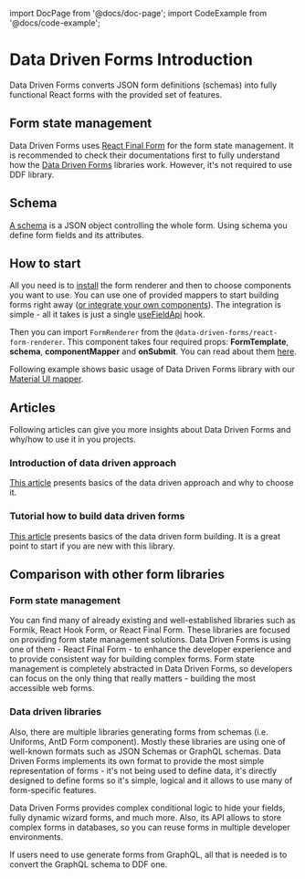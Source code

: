 import DocPage from '@docs/doc-page';
import CodeExample from '@docs/code-example';

<DocPage>

# Data Driven Forms Introduction

Data Driven Forms converts JSON form definitions (schemas) into fully functional React forms with the provided set of features.

## Form state management

Data Driven Forms uses [React Final Form](https://github.com/final-form/react-final-form) for the form state management. It is recommended to check their documentations first to fully understand how the [Data Driven Forms](https://github.com/data-driven-forms/react-forms) libraries work. However, it's not required to use DDF library.

## Schema

[A schema](/schema/introduction) is a JSON object controlling the whole form. Using schema you define form fields and its attributes.

## How to start

All you need is to [install](/installation) the form renderer and then to choose components you want to use. You can use one of provided mappers to start building forms right away ([or integrate your own components](/mappers/custom-mapper)). The integration is simple - all it takes is just a single [useFieldApi](/hooks/use-field-api) hook.

Then you can import `FormRenderer` from the `@data-driven-forms/react-form-renderer`. This component takes four required props: **FormTemplate**, **schema**, **componentMapper** and **onSubmit**. You can read about them [here](/components/renderer#requiredprops).

Following example shows basic usage of Data Driven Forms library with our [Material UI mapper](/provided-mappers/mui-component-mapper).

<CodeExample source="components/get-started/get-started" mode="preview" />

## Articles

Following articles can give you more insights about Data Driven Forms and why/how to use it in you projects.

### Introduction of data driven approach

[This article](https://medium.com/javascript-in-plain-english/data-driven-approach-to-forms-with-react-c69fd4ea7923) presents basics of the data driven approach and why to choose it.

### Tutorial how to build data driven forms

[This article](https://medium.com/javascript-in-plain-english/data-driven-form-building-in-react-30768b49e625) presents basics of the data driven form building. It is a great point to start if you are new with this library.

## Comparison with other form libraries

### Form state management

You can find many of already existing and well-established libraries such as Formik, React Hook Form, or React Final Form. These libraries are focused on providing form state management solutions. Data Driven Forms is using one of them - React Final Form - to enhance the developer experience and to provide consistent way for building complex forms. Form state management is completely abstracted in Data Driven Forms, so developers can focus on the only thing that really matters - building the most accessible web forms.

### Data driven libraries

Also, there are multiple libraries generating forms from schemas (i.e. Uniforms, AntD Form component). Mostly these libraries are using one of well-known formats such as JSON Schemas or GraphQL schemas. Data Driven Forms implements its own format to provide the most simple representation of forms - it's not being used to define data, it's directly designed to define forms so it's simple, logical and it allows to use many of form-specific features.

Data Driven Forms provides complex conditional logic to hide your fields, fully dynamic wizard forms, and much more. Also, its API allows to store complex forms in databases, so you can reuse forms in multiple developer environments.

If users need to use generate forms from GraphQL, all that is needed is to convert the GraphQL schema to DDF one.

</DocPage>

